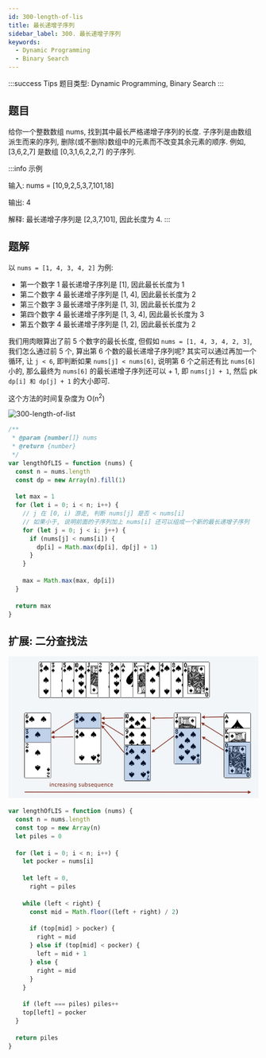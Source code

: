 ```yaml
---
id: 300-length-of-lis
title: 最长递增子序列
sidebar_label: 300. 最长递增子序列
keywords:
  - Dynamic Programming
  - Binary Search
---
```


:::success Tips
题目类型: Dynamic Programming, Binary Search
:::

## 题目

给你一个整数数组 nums, 找到其中最长严格递增子序列的长度. 子序列是由数组派生而来的序列, 删除(或不删除)数组中的元素而不改变其余元素的顺序. 例如, [3,6,2,7] 是数组 [0,3,1,6,2,2,7] 的子序列.

:::info 示例

输入: nums = [10,9,2,5,3,7,101,18]

输出: 4

解释: 最长递增子序列是 [2,3,7,101], 因此长度为 4.
:::

## 题解

以 `nums = [1, 4, 3, 4, 2]` 为例:

- 第一个数字 1 最长递增子序列是 [1], 因此最长长度为 1
- 第二个数字 4 最长递增子序列是 [1, 4], 因此最长长度为 2
- 第三个数字 3 最长递增子序列是 [1, 3], 因此最长长度为 2
- 第四个数字 4 最长递增子序列是 [1, 3, 4], 因此最长长度为 3
- 第五个数字 4 最长递增子序列是 [1, 2], 因此最长长度为 2

我们用肉眼算出了前 5 个数字的最长长度, 但假如 `nums = [1, 4, 3, 4, 2, 3]`, 我们怎么通过前 5 个, 算出第 6 个数的最长递增子序列呢? 其实可以通过再加一个循环, 让 `j < 6`, 即判断如果 `nums[j] < nums[6]`, 说明第 6 个之前还有比 `nums[6]` 小的, 那么最终为 `nums[6]` 的最长递增子序列还可以 + 1, 即 `nums[j] + 1`, 然后 pk `dp[i] 和 dp[j] + 1` 的大小即可.

这个方法的时间复杂度为 O(n<sup>2</sup>)

![300-length-of-list](../../static/img/300-length-of-list-1.jpg)

```ts
/**
 * @param {number[]} nums
 * @return {number}
 */
var lengthOfLIS = function (nums) {
  const n = nums.length
  const dp = new Array(n).fill(1)

  let max = 1
  for (let i = 0; i < n; i++) {
    // j 在 [0, i) 游走, 判断 nums[j] 是否 < nums[i]
    // 如果小于, 说明前面的子序列加上 nums[i] 还可以组成一个新的最长递增子序列
    for (let j = 0; j < i; j++) {
      if (nums[j] < nums[i]) {
        dp[i] = Math.max(dp[i], dp[j] + 1)
      }
    }

    max = Math.max(max, dp[i])
  }

  return max
}
```

## 扩展: 二分查找法

![300-length-of-list](../../static/img/300-length-of-lis-2.jpeg)

```ts
var lengthOfLIS = function (nums) {
  const n = nums.length
  const top = new Array(n)
  let piles = 0

  for (let i = 0; i < n; i++) {
    let pocker = nums[i]

    let left = 0,
      right = piles

    while (left < right) {
      const mid = Math.floor((left + right) / 2)

      if (top[mid] > pocker) {
        right = mid
      } else if (top[mid] < pocker) {
        left = mid + 1
      } else {
        right = mid
      }
    }

    if (left === piles) piles++
    top[left] = pocker
  }

  return piles
}
```
